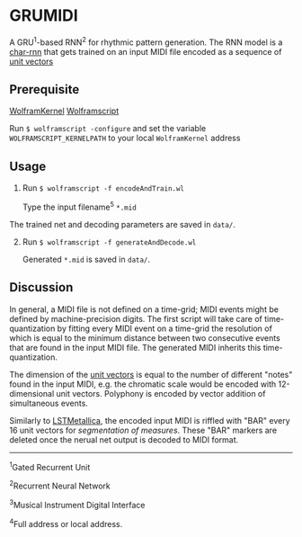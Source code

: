 # GRUMIDI

A GRU<sup>1</sup>-based RNN<sup>2</sup> for rhythmic pattern generation.
The RNN model is a
[char-rnn](http://karpathy.github.io/2015/05/21/rnn-effectiveness/)
that gets trained on an input MIDI file encoded as a sequence of
[unit vectors](https://en.wikipedia.org/wiki/Unit_vector)


## Prerequisite
[WolframKernel](https://www.wolfram.com/cdf-player) 
[Wolframscript](https://www.wolfram.com/wolframscript)

Run `$ wolframscript -configure` and set the variable `WOLFRAMSCRIPT_KERNELPATH` to your local `WolframKernel` address


## Usage

1. Run `$ wolframscript -f encodeAndTrain.wl`

    Type the input filename<sup>5</sup> `*.mid`



The trained net and decoding parameters are saved in `data/`.


2. Run `$ wolframscript -f generateAndDecode.wl`

    Generated `*.mid` is saved in `data/`.



## Discussion

In general, a MIDI file is not defined on a time-grid; MIDI events might be defined by machine-precision digits.
The first script will take care of time-quantization by fitting every MIDI event on a time-grid the resolution of which is equal to the minimum distance between two consecutive events that are found in the input MIDI file.
The generated MIDI inherits this time-quantization.

The dimension of the [unit vectors](http://reference.wolfram.com/language/ref/UnitVector.html) is equal to the number of different "notes" found in the input MIDI, e.g. the chromatic scale would be encoded with 12-dimensional unit vectors. Polyphony is encoded by vector addition of simultaneous events.

Similarly to [LSTMetallica](https://github.com/keunwoochoi/LSTMetallica), the encoded input MIDI is riffled with "BAR" every 16 unit vectors for *segmentation of measures*. These "BAR" markers are deleted once the nerual net output is decoded to MIDI format.



--------------------------------



<sup>1</sup>Gated Recurrent Unit

<sup>2</sup>Recurrent Neural Network

<sup>3</sup>Musical Instrument Digital Interface

<sup>4</sup>Full address or local address.
